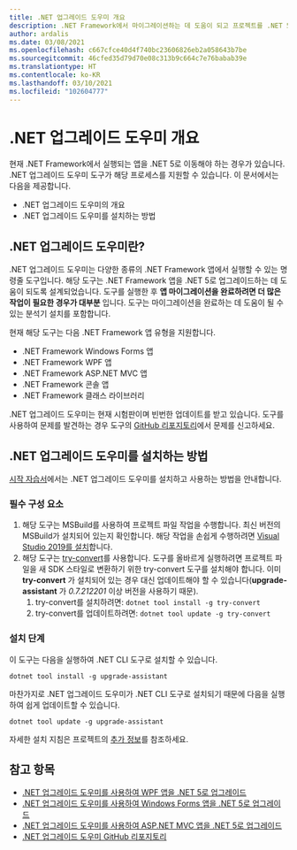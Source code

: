 ```yaml
---
title: .NET 업그레이드 도우미 개요
description: .NET Framework에서 마이그레이션하는 데 도움이 되고 프로젝트를 .NET 5로 업그레이드하는 .NET 업그레이드 도우미 도구를 소개합니다.
author: ardalis
ms.date: 03/08/2021
ms.openlocfilehash: c667cfce40d4f740bc23606826eb2a058643b7be
ms.sourcegitcommit: 46cfed35d79d70e08c313b9c664c7e76babab39e
ms.translationtype: HT
ms.contentlocale: ko-KR
ms.lasthandoff: 03/10/2021
ms.locfileid: "102604777"
---
```

# <a name="overview-of-the-net-upgrade-assistant"></a>.NET 업그레이드 도우미 개요

현재 .NET Framework에서 실행되는 앱을 .NET 5로 이동해야 하는 경우가 있습니다. .NET 업그레이드 도우미 도구가 해당 프로세스를 지원할 수 있습니다. 이 문서에서는 다음을 제공합니다.

- .NET 업그레이드 도우미의 개요
- .NET 업그레이드 도우미를 설치하는 방법

## <a name="what-is-the-net-upgrade-assistant"></a>.NET 업그레이드 도우미란?

.NET 업그레이드 도우미는 다양한 종류의 .NET Framework 앱에서 실행할 수 있는 명령줄 도구입니다. 해당 도구는 .NET Framework 앱을 .NET 5로 업그레이드하는 데 도움이 되도록 설계되었습니다. 도구를 실행한 후 **앱 마이그레이션을 완료하려면 더 많은 작업이 필요한 경우가 대부분** 입니다. 도구는 마이그레이션을 완료하는 데 도움이 될 수 있는 분석기 설치를 포함합니다.

현재 해당 도구는 다음 .NET Framework 앱 유형을 지원합니다.

- .NET Framework Windows Forms 앱
- .NET Framework WPF 앱
- .NET Framework ASP.NET MVC 앱
- .NET Framework 콘솔 앱
- .NET Framework 클래스 라이브러리

.NET 업그레이드 도우미는 현재 시험판이며 빈번한 업데이트를 받고 있습니다. 도구를 사용하여 문제를 발견하는 경우 도구의 [GitHub 리포지토리](https://github.com/dotnet/upgrade-assistant)에서 문제를 신고하세요.

## <a name="how-to-install-the-net-upgrade-assistant"></a>.NET 업그레이드 도우미를 설치하는 방법

[시작 자습서](https://aka.ms/dotnet-upgrade-assistant-install)에서는 .NET 업그레이드 도우미를 설치하고 사용하는 방법을 안내합니다.

### <a name="prerequisites"></a>필수 구성 요소

1. 해당 도구는 MSBuild를 사용하여 프로젝트 파일 작업을 수행합니다. 최신 버전의 MSBuild가 설치되어 있는지 확인합니다. 해당 작업을 손쉽게 수행하려면 [Visual Studio 2019를 설치](https://visualstudio.microsoft.com/downloads/)합니다.
1. 해당 도구는 [try-convert](https://github.com/dotnet/try-convert)를 사용합니다. 도구를 올바르게 실행하려면 프로젝트 파일을 새 SDK 스타일로 변환하기 위한 try-convert 도구를 설치해야 합니다. 이미 **try-convert** 가 설치되어 있는 경우 대신 업데이트해야 할 수 있습니다(**upgrade-assistant** 가 _0.7.212201_ 이상 버전을 사용하기 때문).
    1. try-convert를 설치하려면: `dotnet tool install -g try-convert`
    1. try-convert를 업데이트하려면: `dotnet tool update -g try-convert`

### <a name="installation-steps"></a>설치 단계

이 도구는 다음을 실행하여 .NET CLI 도구로 설치할 수 있습니다.

```dotnet
dotnet tool install -g upgrade-assistant
```

마찬가지로 .NET 업그레이드 도우미가 .NET CLI 도구로 설치되기 때문에 다음을 실행하여 쉽게 업데이트할 수 있습니다.

```dotnet
dotnet tool update -g upgrade-assistant
```

자세한 설치 지침은 프로젝트의 [추가 정보](https://github.com/dotnet/upgrade-assistant)를 참조하세요.

## <a name="see-also"></a>참고 항목

- [.NET 업그레이드 도우미를 사용하여 WPF 앱을 .NET 5로 업그레이드](upgrade-assistant-wpf-framework.md)
- [.NET 업그레이드 도우미를 사용하여 Windows Forms 앱을 .NET 5로 업그레이드](upgrade-assistant-winforms-framework.md)
- [.NET 업그레이드 도우미를 사용하여 ASP.NET MVC 앱을 .NET 5로 업그레이드](upgrade-assistant-aspnetmvc.md)
- [.NET 업그레이드 도우미 GitHub 리포지토리](https://github.com/dotnet/upgrade-assistant)
